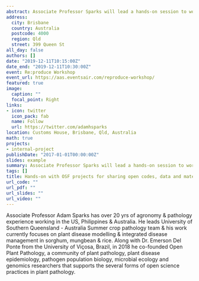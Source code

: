 ```yaml
---
abstract: Associate Professor Sparks will lead a hands-on session to work through creating an OSF project to share your codes and data.
address:
  city: Brisbane
  country: Australia
  postcode: 4000
  region: Qld
  street: 399 Queen St
all_day: false
authors: []
date: "2019-12-11T10:15:00Z"
date_end: "2019-12-11T10:30:00Z"
event: Re:produce Workshop
event_url: https://aas.eventsair.com/reproduce-workshop/
featured: true
image:
  caption: ""
  focal_point: Right
links:
- icon: twitter
  icon_pack: fab
  name: Follow
  url: https://twitter.com/adamhsparks
location: Customs House, Brisbane, Qld, Australia
math: true
projects:
- internal-project
publishDate: "2017-01-01T00:00:00Z"
slides: example
summary: Associate Professor Sparks will lead a hands-on session to work through creating an OSF project to share your codes, data and materials.
tags: []
title: Hands-on with OSF projects for sharing open codes, data and materials
url_code: ""
url_pdf: ""
url_slides: ""
url_video: ""
---
```


Associate Professor Adam Sparks has over 20 yrs of agronomy & pathology experience working in the US, Philippines & Australia. He leads University of Southern Queensland - Australia Summer crop pathology team & his work currently focuses on plant disease modelling & integrated disease management in sorghum, mungbean & rice. Along with Dr. Emerson Del Ponte from the University of Viçosa, Brazil, in 2018 he co-founded Open Plant Pathology, a community of plant pathology, plant disease epidemiology, pathogen population biology, microbial ecology and genomics researchers that supports the several forms of open science practices in plant pathology.

